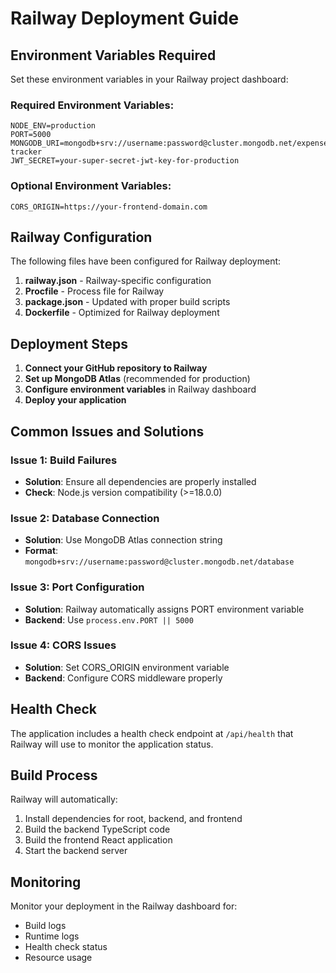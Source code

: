 # Railway Deployment Guide

## Environment Variables Required

Set these environment variables in your Railway project dashboard:

### Required Environment Variables:
```
NODE_ENV=production
PORT=5000
MONGODB_URI=mongodb+srv://username:password@cluster.mongodb.net/expense-tracker
JWT_SECRET=your-super-secret-jwt-key-for-production
```

### Optional Environment Variables:
```
CORS_ORIGIN=https://your-frontend-domain.com
```

## Railway Configuration

The following files have been configured for Railway deployment:

1. **railway.json** - Railway-specific configuration
2. **Procfile** - Process file for Railway
3. **package.json** - Updated with proper build scripts
4. **Dockerfile** - Optimized for Railway deployment

## Deployment Steps

1. **Connect your GitHub repository to Railway**
2. **Set up MongoDB Atlas** (recommended for production)
3. **Configure environment variables** in Railway dashboard
4. **Deploy your application**

## Common Issues and Solutions

### Issue 1: Build Failures
- **Solution**: Ensure all dependencies are properly installed
- **Check**: Node.js version compatibility (>=18.0.0)

### Issue 2: Database Connection
- **Solution**: Use MongoDB Atlas connection string
- **Format**: `mongodb+srv://username:password@cluster.mongodb.net/database`

### Issue 3: Port Configuration
- **Solution**: Railway automatically assigns PORT environment variable
- **Backend**: Use `process.env.PORT || 5000`

### Issue 4: CORS Issues
- **Solution**: Set CORS_ORIGIN environment variable
- **Backend**: Configure CORS middleware properly

## Health Check

The application includes a health check endpoint at `/api/health` that Railway will use to monitor the application status.

## Build Process

Railway will automatically:
1. Install dependencies for root, backend, and frontend
2. Build the backend TypeScript code
3. Build the frontend React application
4. Start the backend server

## Monitoring

Monitor your deployment in the Railway dashboard for:
- Build logs
- Runtime logs
- Health check status
- Resource usage
